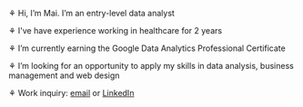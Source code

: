<p>⚘ Hi, I’m Mai. I’m an entry-level data analyst</p>
<p>⚘ I've have experience working in healthcare for 2 years</p>
<p>⚘ I’m currently earning the Google Data Analytics Professional Certificate</p>
<p>⚘ I’m looking for an opportunity to apply my skills in data analysis, business management and web design</p>
<p>⚘ Work inquiry: <a href="mailto:maiqhadata@gmail.com">email</a> or <a href="http://www.linkedin.com/in/maiqha">LinkedIn</a></p>
<!---
maiqhadata/maiqhadata is a ✨ special ✨ repository because its `README.md` (this file) appears on your GitHub profile.
You can click the Preview link to take a look at your changes.
--->
